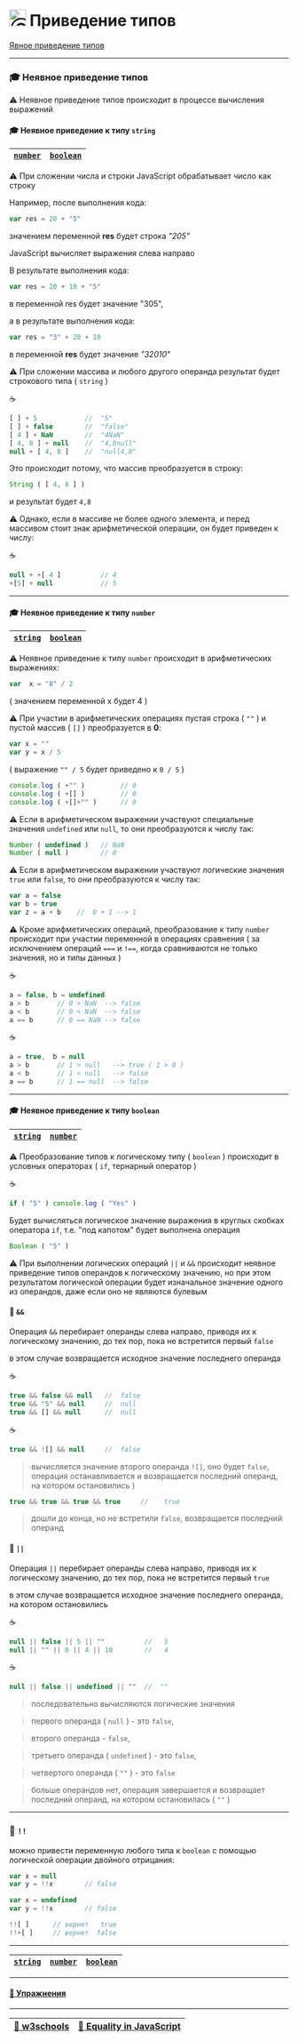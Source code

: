 # <img src="https://avatars2.githubusercontent.com/u/19735284?s=40&v=4" width="30" title="Ⓒ Irina Fylyppova ( garevna ) 2019"/> Приведение типов

[Явное приведение типов](Explicit-type-conversion)

***

### :mortar_board: Неявное приведение типов

:warning: Неявное приведение типов происходит в процессе вычисления выражений

<a name="string"></a>
#### :mortar_board: Неявное приведение к типу `string`

| [`number`](#number) | [`boolean`](#boolean)|
|-|-|

:warning: При сложении числа и строки JavaScript обрабатывает число как строку

Например, после выполнения кода:

```javascript
var res = 20 + "5"
```
значением переменной **res** будет строка *"205"*

JavaScript вычисляет выражения слева направо

В результате выполнения кода:

```javascript
var res = 20 + 10 + "5"
```
в переменной res будет значение "305",

а в результате выполнения кода:

```javascript
var res = "3" + 20 + 10
```
в переменной **res** будет значение *"32010"*

:warning: При сложении массива и любого другого операнда результат будет строкового типа ( `string` )

:coffee:

```javascript
[ ] + 5            //  "5"
[ ] + false        //  "false"
[ 4 ] + NaN        //  "4NaN"
[ 4, 8 ] + null    //  "4,8null"
null + [ 4, 8 ]    //  "null4,8"
```

Это происходит потому, что массив преобразуется в строку:

```javascript
String ( [ 4, 8 ] )
```
и результат будет   `4,8`

:warning: Однако, если в массиве не более одного элемента, и перед массивом стоит знак арифметической операции,
он будет приведен к числу:

:coffee:

```javascript
null + +[ 4 ]          // 4
+[5] + null            // 5
```

***

<a name="number"></a>
#### :mortar_board: Неявное приведение к типу `number`

| [`string`](#string) |  [`boolean`](#boolean) |
|-|-|

:warning: Неявное приведение к типу  `number` происходит в арифметических выражениях:

```javascript
var  x = "8" / 2
```
( значением переменной x будет 4 )

:warning: При участии в арифметических операциях пустая строка ( `""` ) и пустой массив ( `[]` ) преобразуется в **0**:

```javascript
var x = ""
var y = x / 5
```
( выражение  `"" / 5`   будет приведено к   `0 / 5` )

```javascript
console.log ( +"" )         // 0
console.log ( +[] )         // 0
console.log ( +[]+"" )      // 0
```

:warning: Если в арифметическом выражении участвуют специальные значения `undefined` или `null`, то они преобразуются к числу так:

```javascript
Number ( undefined )   // NaN
Number ( null )        // 0
```

:warning: Если в арифметическом выражении участвуют логические значения `true` или `false`, то они преобразуются к числу так:

```javascript
var a = false
var b = true
var z = a + b    //  0 + 1 --> 1
```

:warning: Кроме арифметических операций, преобразование к типу `number` происходит при участии переменной в операциях сравнения ( за исключением операций   `===`   и   `!==`,  когда сравниваются не только значения, но и типы данных )

:coffee:

```javascript
a = false, b = undefined
a > b       // 0 > NaN  --> false
a < b       // 0 < NaN  --> false
a == b      // 0 == NaN --> false
```

:coffee:

```javascript
a = true,  b = null
a > b       // 1 > null   --> true ( 1 > 0 )
a < b       // 1 < null   --> false
a == b      // 1 == null  --> false
```

***

<a name="boolean"></a>
#### :mortar_board: Неявное приведение к типу `boolean`

| [`string`](#string) |  [`number`](#number) |
|-|-|

:warning: Преобразование типов к логическому типу ( `boolean` ) происходит в условных операторах ( `if`, тернарный оператор )

:coffee:

```javascript
if ( "5" ) console.log ( "Yes" )
```

Будет вычисляться логическое значение выражения  в круглых скобках оператора `if`, т.е. "под капотом" будет выполнена операция
```javascript
Boolean ( "5" )
```

:warning: При выполнении логических операций  `||`  и  `&&` происходит неявное приведение типов операндов
к логическому значению, но при этом результатом логической операции будет изначальное значение одного из операндов, даже если оно не являются булевым

#### :pushpin: `&&`

Операция `&&`  перебирает операнды слева направо, приводя их к логическому значению, до тех пор, пока не встретится первый `false`

в этом случае возвращается исходное значение последнего операнда

:coffee:

```javascript
true && false && null   //  false
true && "5" && null     //  null
true && [] && null      //  null
```

:coffee:

```javascript
true && ![] && null     //  false
```

> вычисляется значение второго операнда `![]`, оно будет `false`, операция останавливается и возвращается последний операнд, на котором остановились )

```javascript
true && true && true && true     //    true
```

> дошли до конца, но не встретили `false`, возвращается последний операнд

#### :pushpin: `||`

Операция `||`  перебирает операнды слева направо, приводя их к логическому значению, до тех пор, пока не встретится первый `true`

в этом случае возвращается исходное значение последнего операнда, на котором остановились

:coffee:

```javascript
null || false || 5 || ""          //   5
null || "" || 0 || 4 || 10        //   4
```

:coffee:

```javascript
null || false || undefined || ""  //  ""
```

> последовательно вычисляются логические значения

> первого операнда ( `null` ) - это `false`,

> второго операнда - `false`,

> третьего операнда ( `undefined` ) - это `false`,

> четвертого операнда ( `""` ) - это `false`

> больше операндов нет, операция завершается и возвращает последний операнд, на котором остановилась ( `""` )

***

### :pushpin: `!!`

можно привести переменную любого типа к `boolean` с помощью логической операции двойного отрицания:

```javascript
var x = null
var y = !!x        // false
```
```javascript
var x = undefined
var y = !!x        // false
```
```javascript
!![ ]      // вернет   true
!!+[ ]     // вернет  false
```

***

| [`string`](#string) | [`number`](#number) | [`boolean`](#boolean) |
|-|-|-|

***

#### [:briefcase: Упражнения](https://docs.google.com/forms/d/e/1FAIpQLSdFHuyyukF2rmA04BN1AmS5MCNXWgQmR5t7mmxyTpzdBZVGGw/viewform)

***
| [:link: w3schools](https://www.w3schools.com/jsref/jsref_infinity.asp) | [:link: Equality in JavaScript](https://dorey.github.io/JavaScript-Equality-Table/unified/) |
|-|-|
